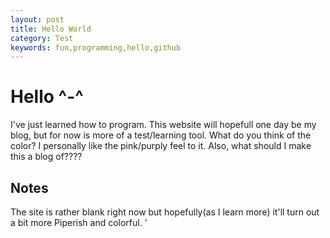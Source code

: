 ```yaml
---
layout: post
title: Hello World 
category: Test
keywords: fun,programming,hello,github
---
```

Hello ^-^
=========
   I've just learned how to program. This website will hopefull one day be my blog, but for now is more of a test/learning tool. What do you think of the color? I personally like the pink/purply feel to it. Also, what should I make this a blog of???? 
   
Notes
---

   The site is rather blank right now but hopefully(as I learn more) it'll turn out a bit more Piperish and colorful. '
